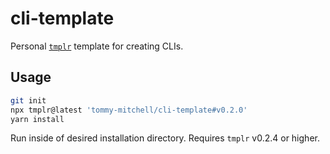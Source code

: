 # cli-template

Personal [`tmplr`](https://github.com/loreanvictor/tmplr) template for creating CLIs.

## Usage

```sh
git init
npx tmplr@latest 'tommy-mitchell/cli-template#v0.2.0'
yarn install
```

Run inside of desired installation directory. Requires `tmplr` v0.2.4 or higher.
